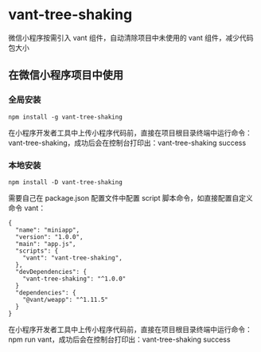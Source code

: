 # vant-tree-shaking
微信小程序按需引入 vant 组件，自动清除项目中未使用的 vant 组件，减少代码包大小

## 在微信小程序项目中使用

### 全局安装
```
npm install -g vant-tree-shaking
```
在小程序开发者工具中上传小程序代码前，直接在项目根目录终端中运行命令：vant-tree-shaking，成功后会在控制台打印出：vant-tree-shaking success

### 本地安装
```
npm install -D vant-tree-shaking
```
需要自己在 package.json 配置文件中配置 script 脚本命令，如直接配置自定义命令 vant：
```
{
  "name": "miniapp",
  "version": "1.0.0",
  "main": "app.js",
  "scripts": {
    "vant": "vant-tree-shaking",
  },
  "devDependencies": {
    "vant-tree-shaking": "^1.0.0"
  }
  "dependencies": {
    "@vant/weapp": "^1.11.5"
  }
}
```
在小程序开发者工具中上传小程序代码前，直接在项目根目录终端中运行命令：npm run vant，成功后会在控制台打印出：vant-tree-shaking success